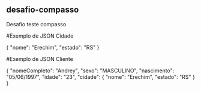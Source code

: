 ## desafio-compasso
Desafio teste compasso

#Exemplo de JSON Cidade

{
    "nome": "Erechim",
    "estado": "RS"
}



#Exemplo de JSON Cliente

{
    "nomeCompleto": "Andrey",
    "sexo": "MASCULINO",
    "nascimento": "05/06/1997",
    "idade": "23",
    "cidade": {
        "nome": "Erechim",
        "estado": "RS"
    }
}



